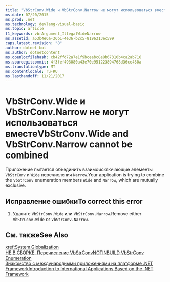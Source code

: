 ```yaml
---
title: "VbStrConv.Wide и VbStrConv.Narrow не могут использоваться вместе"
ms.date: 07/20/2015
ms.prod: .net
ms.technology: devlang-visual-basic
ms.topic: article
f1_keywords: vbrArgument_IllegalWideNarrow
ms.assetid: a53b4e6a-36b1-4e36-b2c5-8196313ec599
caps.latest.revision: "8"
author: dotnet-bot
ms.author: dotnetcontent
ms.openlocfilehash: cb42ffd72a7e1f9bceabc8e8b67310b4ca2ab716
ms.sourcegitcommit: 4f3fef493080a43e70e951223894768d36ce430a
ms.translationtype: MT
ms.contentlocale: ru-RU
ms.lasthandoff: 11/21/2017
---
```

# <a name="vbstrconvwide-and-vbstrconvnarrow-cannot-be-combined"></a><span data-ttu-id="7a434-102">VbStrConv.Wide и VbStrConv.Narrow не могут использоваться вместе</span><span class="sxs-lookup"><span data-stu-id="7a434-102">VbStrConv.Wide and VbStrConv.Narrow cannot be combined</span></span>
<span data-ttu-id="7a434-103">Приложение пытается объединить взаимоисключающие элементы `VbStrConv` и `Wide` перечисления `Narrow`.</span><span class="sxs-lookup"><span data-stu-id="7a434-103">Your application is trying to combine the `VbStrConv` enumeration members `Wide` and `Narrow`, which are mutually exclusive.</span></span>  
  
## <a name="to-correct-this-error"></a><span data-ttu-id="7a434-104">Исправление ошибки</span><span class="sxs-lookup"><span data-stu-id="7a434-104">To correct this error</span></span>  
  
1.  <span data-ttu-id="7a434-105">Удалите `VbStrConv.Wide` или `VbStrConv.Narrow`.</span><span class="sxs-lookup"><span data-stu-id="7a434-105">Remove either `VbStrConv.Wide` or `VbStrConv.Narrow`.</span></span>  
  
## <a name="see-also"></a><span data-ttu-id="7a434-106">См. также</span><span class="sxs-lookup"><span data-stu-id="7a434-106">See Also</span></span>  
 <xref:System.Globalization>  
 [<span data-ttu-id="7a434-107">НЕ В СБОРКЕ. Перечисление VbStrConv</span><span class="sxs-lookup"><span data-stu-id="7a434-107">NOTINBUILD VbStrConv Enumeration</span></span>](http://msdn.microsoft.com/en-us/59f83dd9-6361-47df-a836-02ba9d4cb936)  
 [<span data-ttu-id="7a434-108">Знакомство с международными приложениями на платформе .NET Framework</span><span class="sxs-lookup"><span data-stu-id="7a434-108">Introduction to International Applications Based on the .NET Framework</span></span>](/visualstudio/ide/introduction-to-international-applications-based-on-the-dotnet-framework)
